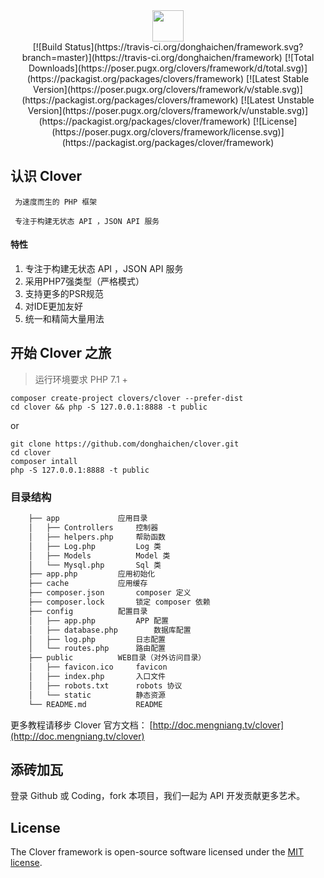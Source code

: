 <center><img src="https://res.cloudinary.com/clover-cms/image/upload/v1567957620/clover_pljwc5.png" height="50"></center>
<center>
[![Build Status](https://travis-ci.org/donghaichen/framework.svg?branch=master)](https://travis-ci.org/donghaichen/framework)
[![Total Downloads](https://poser.pugx.org/clovers/framework/d/total.svg)](https://packagist.org/packages/clovers/framework)
[![Latest Stable Version](https://poser.pugx.org/clovers/framework/v/stable.svg)](https://packagist.org/packages/clovers/framework)
[![Latest Unstable Version](https://poser.pugx.org/clovers/framework/v/unstable.svg)](https://packagist.org/packages/clover/framework)
[![License](https://poser.pugx.org/clovers/framework/license.svg)](https://packagist.org/packages/clover/framework)
</center>

## 认识 Clover

	 为速度而生的 PHP 框架
	
	 专注于构建无状态 API ，JSON API 服务

#### 特性

1. 专注于构建无状态 API ，JSON API 服务
2. 采用PHP7强类型（严格模式）
3. 支持更多的PSR规范
4. 对IDE更加友好
5. 统一和精简大量用法

## 开始 Clover 之旅

> 运行环境要求 PHP 7.1 +

 ```shell
composer create-project clovers/clover --prefer-dist
cd clover && php -S 127.0.0.1:8888 -t public
 ```
or
 ```shell
git clone https://github.com/donghaichen/clover.git
cd clover
composer intall
php -S 127.0.0.1:8888 -t public
 ```
### 目录结构

``` html
	├── app				应用目录
	│   ├── Controllers		控制器
	│   ├── helpers.php		帮助函数
	│   ├── Log.php			Log 类
	│   ├── Models			Model 类
	│   └── Mysql.php		Sql 类
	├── app.php			应用初始化
	├── cache			应用缓存
	├── composer.json		composer 定义
	├── composer.lock		锁定 composer 依赖
	├── config			配置目录
	│   ├── app.php			APP 配置
	│   ├── database.php		数据库配置
	│   ├── log.php			日志配置
	│   └── routes.php		路由配置
	├── public			WEB目录（对外访问目录）
	│   ├── favicon.ico		favicon
	│   ├── index.php		入口文件
	│   ├── robots.txt		robots 协议
	│   └── static			静态资源
	└── README.md			README
```
更多教程请移步 Clover 官方文档： [http://doc.mengniang.tv/clover](http://doc.mengniang.tv/clover)

## 添砖加瓦

登录 Github 或 Coding，fork 本项目，我们一起为 API 开发贡献更多艺术。

## License

The Clover framework is open-source software licensed under the [MIT license](https://opensource.org/licenses/MIT).
